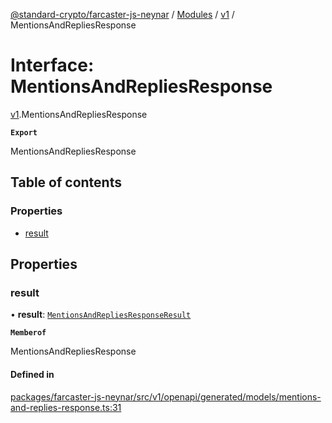 [@standard-crypto/farcaster-js-neynar](../README.md) / [Modules](../modules.md) / [v1](../modules/v1.md) / MentionsAndRepliesResponse

# Interface: MentionsAndRepliesResponse

[v1](../modules/v1.md).MentionsAndRepliesResponse

**`Export`**

MentionsAndRepliesResponse

## Table of contents

### Properties

- [result](v1.MentionsAndRepliesResponse.md#result)

## Properties

### result

• **result**: [`MentionsAndRepliesResponseResult`](v1.MentionsAndRepliesResponseResult.md)

**`Memberof`**

MentionsAndRepliesResponse

#### Defined in

[packages/farcaster-js-neynar/src/v1/openapi/generated/models/mentions-and-replies-response.ts:31](https://github.com/standard-crypto/farcaster-js/blob/main/packages/farcaster-js-neynar/src/v1/openapi/generated/models/mentions-and-replies-response.ts#L31)

